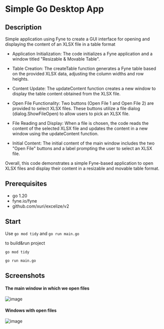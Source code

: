 # Simple Go Desktop App

## Description

Simple application using Fyne to create a GUI interface for opening and displaying the content of an XLSX file in a table format

- Application Initialization: The code initializes a Fyne application and a window titled "Resizable & Movable Table".

- Table Creation: The createTable function generates a Fyne table based on the provided XLSX data, adjusting the column widths and row heights.

- Content Update: The updateContent function creates a new window to display the table content obtained from the XLSX file.

- Open File Functionality: Two buttons (Open File 1 and Open File 2) are provided to select XLSX files. These buttons utilize a file dialog (dialog.ShowFileOpen) to allow users to pick an XLSX file.

- File Reading and Display: When a file is chosen, the code reads the content of the selected XLSX file and updates the content in a new window using the updateContent function.

- Initial Content: The initial content of the main window includes the two "Open File" buttons and a label prompting the user to select an XLSX file.

Overall, this code demonstrates a simple Fyne-based application to open XLSX files and display their content in a resizable and movable table format.

## Prerequisites
- go 1.20
- fyne.io/fyne
- github.com/xuri/excelize/v2

## Start

Use `go mod tidy` and `go run main.go`

to build&run project

```
go mod tidy
```

```
go run main.go
```

## Screenshots
#### The main window in which we open files
![image](../main/assets/desktop_image.png)
#### Windows with open files
![image](../main/assets/excelFiles_image.png)